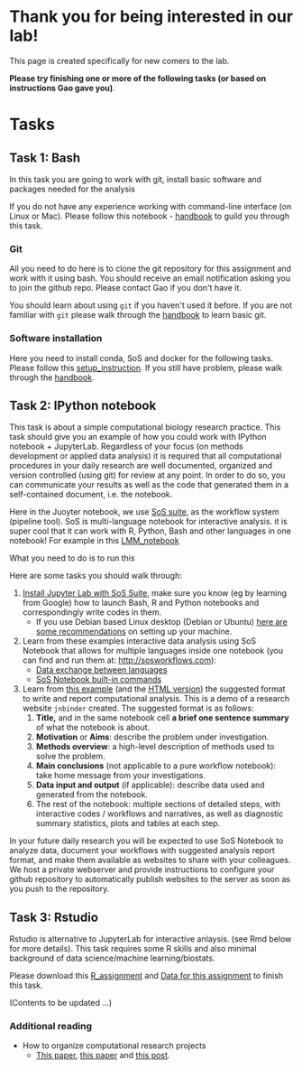 # Thank you for being interested in our lab!

This page is created specifically for new comers to the lab.

**Please try finishing one or more of the following tasks (or based on instructions Gao gave you)**.

# Tasks

## Task 1: Bash

In this task you are going to work with git, install basic software and packages needed for the analysis

If you do not have any experience working with command-line interface (on Linux or Mac). Please follow this notebook - [handbook](https://github.com/haoyueshuai/lab_tasks/blob/main/sos_meta_script.ipynb) to guild you through this task.     

### Git

All you need to do here is to clone the git repository for this assignment and work with it using bash. You should receive an email notification asking you to join the github repo. Please contact Gao if you don't have it. 

You should learn about using `git` if you haven't used it before. If you are not familiar with `git` please walk through the [handbook](https://github.com/haoyueshuai/lab_tasks/blob/main/sos_meta_script.ipynb) to learn basic git. 

### Software installation

Here you need to install conda, SoS and docker for the following tasks.
Please follow this [setup_instruction](https://github.com/haoyueshuai/lab_tasks/blob/main/jupyter-setup.md).
If you still have problem, please walk through the [handbook](https://github.com/haoyueshuai/lab_tasks/blob/main/sos_meta_script.ipynb). 


## Task 2:  IPython notebook 

This task is about a simple computational biology research practice. This task should give you an example of how you could work with IPython notebook + JupyterLab.
Regardless of your focus (on methods development or applied data analysis) it is required that all computational procedures in your daily research are well documented, organized and version controlled (using git) for review at any point. In order to do so, you can communicate your results as well as the code that generated them in a self-contained document, i.e. the notebook. 

Here in the Juoyter notebook, we use [SoS suite](https://vatlab.github.io/sos-docs), as the workflow system (pipeline tool). SoS is multi-language notebook for interactive analysis. it is super cool that it can work with R, Python, Bash and other languages in one notebook! For example in this [LMM_notebook]()

What you need to do is to run this 

Here are some tasks you should walk through:

1. [Install Jupyter Lab with SoS Suite](jupyter-setup), make sure you know (eg by learning from Google) how to launch Bash, R and Python notebooks and correspondingly write codes in them.
    - If you use Debian based Linux desktop (Debian or Ubuntu) [here are some recommendations](../productivity_tips/#linux-distributions) on setting up your machine.
2. Learn from these examples interactive data analysis using SoS Notebook that allows for multiple languages inside one notebook (you can find and run them at: http://sosworkflows.com):
    - [Data exchange between languages](https://github.com/vatlab/sos/blob/master/development/docker-demo/examples/JupyterCon18/2_Data_Exchange.ipynb)
    - [SoS Notebook built-in commands](https://github.com/vatlab/sos/blob/master/development/docker-demo/examples/JupyterCon18/3_SoS_Magics.ipynb)
3. Learn from [this example](https://github.com/gaow/annotation-finemap-dsc) (and the [HTML version](https://gaow.github.io/annotation-finemap-dsc/)) the suggested format to write and report computational analysis. This is a demo of a research website `jnbinder` created. The suggested format is as follows:
    1. **Title,** and in the same notebook cell **a brief one sentence summary** of what the notebook is about.
    2. **Motivation** or **Aims**: describe the problem under investigation.
    3. **Methods overview**: a high-level description of methods used to solve the problem.
    4. **Main conclusions** (not applicable to a pure workflow notebook): take home message from your investigations.
    5. **Data input and output** (if applicable): describe data used and generated from the notebook.
    6. The rest of the notebook: multiple sections of detailed steps, with interactive codes / workflows and narratives, as well as diagnostic summary statistics, plots and tables at each step.

In your future daily research you will be expected to use SoS Notebook to analyze data, document your workflows with suggested analysis report format, and make them available as websites to share with your colleagues.
We host a private webserver and provide instructions to configure your github repository to automatically publish websites to the server as soon as you push to the repository.

## Task 3:  Rstudio 

Rstudio is alternative to JupyterLab for interactive anlaysis.  (see Rmd below for more details). This task requires some R skills and also minimal background of data science/machine learning/biostats.

Please download this [R_assignment](https://github.com/haoyueshuai/lab_tasks/blob/main/assignment.Rmd) and [Data for this assignment](https://github.com/haoyueshuai/lab_tasks/blob/main/data/data_cleaned.csv) to finish this task.

(Contents to be updated ...)


### Additional reading

- How to organize computational research projects
    - [This paper](http://journals.plos.org/ploscompbiol/article?id=10.1371/journal.pcbi.1000424), [this paper](http://journals.plos.org/ploscollections/article?id=10.1371%2Fjournal.pcbi.1004385) and [this post](http://nicercode.github.io/blog/2013-04-05-projects/).
